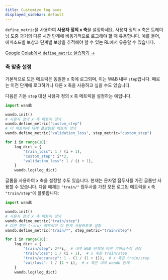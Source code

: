```yaml
---
title: Customize log axes
displayed_sidebar: default
---
```


`define_metric`을 사용하여 **사용자 정의 x 축**을 설정하세요. 사용자 정의 x 축은 트레이닝 도중 과거의 다른 시간 단계에 비동기적으로 로그해야 할 때 유용합니다. 예를 들어, 에피소드별 보상과 단계별 보상을 추적해야 할 수 있는 RL에서 유용할 수 있습니다.

[Google Colab에서 `define_metric` 실습하기 →](http://wandb.me/define-metric-colab)

### 축 맞춤 설정

기본적으로 모든 메트릭은 동일한 x 축에 로그되며, 이는 W&B 내부 `step`입니다. 때로는 이전 단계에 로그하거나 다른 x 축을 사용하고 싶을 수도 있습니다.

다음은 기본 `step` 대신 사용자 정의 x 축 메트릭을 설정하는 예입니다.

```python
import wandb

wandb.init()
# 사용자 정의 x 축 메트릭 정의
wandb.define_metric("custom_step")
# 이 메트릭에 대해 플로팅될 메트릭 정의
wandb.define_metric("validation_loss", step_metric="custom_step")

for i in range(10):
    log_dict = {
        "train_loss": 1 / (i + 1),
        "custom_step": i**2,
        "validation_loss": 1 / (i + 1),
    }
    wandb.log(log_dict)
```

글롭을 사용하여 x 축을 설정할 수도 있습니다. 현재는 문자열 접두사를 가진 글롭만 사용할 수 있습니다. 다음 예제는 `"train/"` 접두사를 가진 모든 로그된 메트릭을 x 축 `"train/step"`에 플롯합니다:

```python
import wandb

wandb.init()
# 사용자 정의 x 축 메트릭 정의
wandb.define_metric("train/step")
# 다른 모든 train/ 메트릭이 이 단계 사용하도록 설정
wandb.define_metric("train/*", step_metric="train/step")

for i in range(10):
    log_dict = {
        "train/step": 2**i,  # 내부 W&B 단계에 따른 기하급수적 성장
        "train/loss": 1 / (i + 1),  # x 축은 train/step
        "train/accuracy": 1 - (1 / (1 + i)),  # x 축은 train/step
        "val/loss": 1 / (1 + i),  # x 축은 내부 wandb 단계
    }
    wandb.log(log_dict)
```